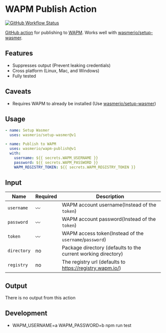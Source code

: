 # WAPM Publish Action

[![GitHub Workflow Status](https://img.shields.io/github/workflow/status/wasmerio/wapm-publish/Tests?label=Tests&style=flat-square)](https://github.com/wasmerio/wapm-publish/actions/workflows/tests.yml)

[GitHub action](https://github.com/features/actions) for publishing to
[WAPM](https://wapm.io). Works well with
[wasmerio/setup-wasmer](https://github.com/wasmerio/setup-wasmer).

## Features

- Suppresses output (Prevent leaking credentials)
- Cross platform (Linux, Mac, and Windows)
- Fully tested

## Caveats

- Requires WAPM to already be installed (Use
  [wasmerio/setup-wasmer](https://github.com/wasmerio/setup-wasmer))

## Usage

```yaml
- name: Setup Wasmer
  uses: wasmerio/setup-wasmer@v1

- name: Publish to WAPM
  uses: wasmerio/wapm-publish@v1
  with:
    username: ${{ secrets.WAPM_USERNAME }}
    password: ${{ secrets.WAPM_PASSWORD }}
    WAPM_REGISTRY_TOKEN: ${{ secrets.WAPM_REGISTRY_TOKEN }}
```

## Input

| Name        | Required | Description                                                   |
| ----------- | -------- | ------------------------------------------------------------  |
| `username`  | 〰️        | WAPM account username(Instead of the `token`)                                       |
| `password`  | 〰️        | WAPM account password(Instead of the `token`)                                              |          
| `token`     | 〰️        | WAPM access token(Instead of the `username`/`password`)                                         |
| `directory` | no       | Package directory (defaults to the current working directory) |
| `registry`  | no       | The registry url (defaults to https://registry.wapm.io/)      |

## Output


There is no output from this action
## Development 
- WAPM_USERNAME=a WAPM_PASSWORD=b npm run test

